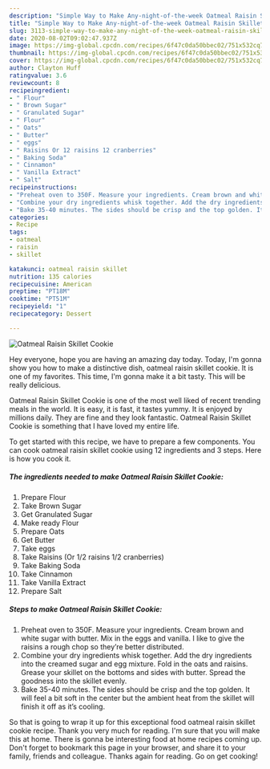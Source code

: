 ```yaml
---
description: "Simple Way to Make Any-night-of-the-week Oatmeal Raisin Skillet Cookie"
title: "Simple Way to Make Any-night-of-the-week Oatmeal Raisin Skillet Cookie"
slug: 3113-simple-way-to-make-any-night-of-the-week-oatmeal-raisin-skillet-cookie
date: 2020-08-02T09:02:47.937Z
image: https://img-global.cpcdn.com/recipes/6f47c0da50bbec02/751x532cq70/oatmeal-raisin-skillet-cookie-recipe-main-photo.jpg
thumbnail: https://img-global.cpcdn.com/recipes/6f47c0da50bbec02/751x532cq70/oatmeal-raisin-skillet-cookie-recipe-main-photo.jpg
cover: https://img-global.cpcdn.com/recipes/6f47c0da50bbec02/751x532cq70/oatmeal-raisin-skillet-cookie-recipe-main-photo.jpg
author: Clayton Huff
ratingvalue: 3.6
reviewcount: 8
recipeingredient:
- " Flour"
- " Brown Sugar"
- " Granulated Sugar"
- " Flour"
- " Oats"
- " Butter"
- " eggs"
- " Raisins Or 12 raisins 12 cranberries"
- " Baking Soda"
- " Cinnamon"
- " Vanilla Extract"
- " Salt"
recipeinstructions:
- "Preheat oven to 350F. Measure your ingredients. Cream brown and white sugar with butter. Mix in the eggs and vanilla. I like to give the raisins a rough chop so they’re better distributed."
- "Combine your dry ingredients whisk together. Add the dry ingredients into the creamed sugar and egg mixture. Fold in the oats and raisins. Grease your skillet on the bottoms and sides with butter. Spread the goodness into the skillet evenly."
- "Bake 35-40 minutes. The sides should be crisp and the top golden. It will feel a bit soft in the center but the ambient heat from the skillet will finish it off as it’s cooling."
categories:
- Recipe
tags:
- oatmeal
- raisin
- skillet

katakunci: oatmeal raisin skillet 
nutrition: 135 calories
recipecuisine: American
preptime: "PT18M"
cooktime: "PT51M"
recipeyield: "1"
recipecategory: Dessert

---
```



![Oatmeal Raisin Skillet Cookie](https://img-global.cpcdn.com/recipes/6f47c0da50bbec02/751x532cq70/oatmeal-raisin-skillet-cookie-recipe-main-photo.jpg)

Hey everyone, hope you are having an amazing day today. Today, I'm gonna show you how to make a distinctive dish, oatmeal raisin skillet cookie. It is one of my favorites. This time, I'm gonna make it a bit tasty. This will be really delicious.



Oatmeal Raisin Skillet Cookie is one of the most well liked of recent trending meals in the world. It is easy, it is fast, it tastes yummy. It is enjoyed by millions daily. They are fine and they look fantastic. Oatmeal Raisin Skillet Cookie is something that I have loved my entire life.


To get started with this recipe, we have to prepare a few components. You can cook oatmeal raisin skillet cookie using 12 ingredients and 3 steps. Here is how you cook it.

<!--inarticleads1-->

##### The ingredients needed to make Oatmeal Raisin Skillet Cookie:

1. Prepare  Flour
1. Take  Brown Sugar
1. Get  Granulated Sugar
1. Make ready  Flour
1. Prepare  Oats
1. Get  Butter
1. Take  eggs
1. Take  Raisins (Or 1/2 raisins 1/2 cranberries)
1. Take  Baking Soda
1. Take  Cinnamon
1. Take  Vanilla Extract
1. Prepare  Salt




<!--inarticleads2-->

##### Steps to make Oatmeal Raisin Skillet Cookie:

1. Preheat oven to 350F. Measure your ingredients. Cream brown and white sugar with butter. Mix in the eggs and vanilla. I like to give the raisins a rough chop so they’re better distributed.
1. Combine your dry ingredients whisk together. Add the dry ingredients into the creamed sugar and egg mixture. Fold in the oats and raisins. Grease your skillet on the bottoms and sides with butter. Spread the goodness into the skillet evenly.
1. Bake 35-40 minutes. The sides should be crisp and the top golden. It will feel a bit soft in the center but the ambient heat from the skillet will finish it off as it’s cooling.




So that is going to wrap it up for this exceptional food oatmeal raisin skillet cookie recipe. Thank you very much for reading. I'm sure that you will make this at home. There is gonna be interesting food at home recipes coming up. Don't forget to bookmark this page in your browser, and share it to your family, friends and colleague. Thanks again for reading. Go on get cooking!
